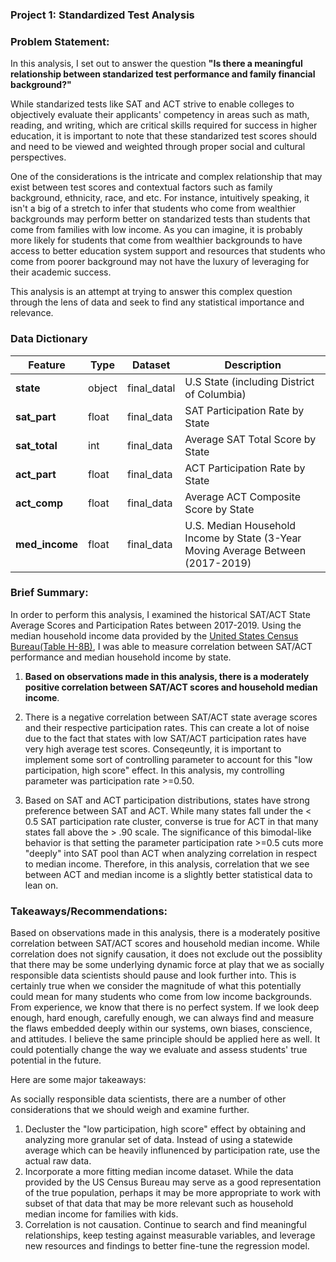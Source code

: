 ### Project 1: Standardized Test Analysis

### Problem Statement:

In this analysis, I set out to answer the question **"Is there a meaningful relationship between standarized test performance and family financial background?"**

While standarized tests like SAT and ACT strive to enable colleges to objectively evaluate their applicants' competency in areas such as math, reading, and writing, which are critical skills required for success in higher education, it is important to note that these standarized test scores should and need to be viewed and weighted through proper social and cultural perspectives. 

One of the considerations is the intricate and complex relationship that may exist between test scores and contextual factors such as family background, ethnicity, race, and etc. For instance, intuitively speaking, it isn't a big of a stretch to infer that students who come from wealthier backgrounds may perform better on standarized tests than students that come from families with low income. As you can imagine, it is probably more likely for students that come from wealthier backgrounds to have access to better education system support and resources that students who come from poorer background may not have the luxury of leveraging for their academic success.

This analysis is an attempt at trying to answer this complex question through the lens of data and seek to find any statistical importance and relevance.

### Data Dictionary

|Feature|Type|Dataset|Description|
|---|---|---|---|
|**state**|object|final_datal|U.S State (including District of Columbia)|
|**sat_part**|float|final_data|SAT Participation Rate by State|
|**sat_total**|int|final_data|Average SAT Total Score by State|
|**act_part**|float|final_data|ACT Participation Rate by State|
|**act_comp**|float|final_data|Average ACT Composite Score by State|
|**med_income**|float|final_data|U.S. Median Household Income by State (3-Year Moving Average Between (2017-2019)|

### Brief Summary:
In order to perform this analysis, I examined the historical SAT/ACT State Average Scores and Participation Rates between 2017-2019. Using the median household income data provided by the [United States Census Bureau(Table H-8B)](https://www.census.gov/data/tables/time-series/demo/income-poverty/historical-income-households.html), I was able to measure correlation between SAT/ACT performance and median household income by state.

1. **Based on observations made in this analysis, there is a moderately positive correlation between SAT/ACT scores and household median income**.

2. There is a negative correlation between SAT/ACT state average scores and their respective participation rates. This can create a lot of noise due to the fact that states with low SAT/ACT participation rates have very high average test scores. Conseqeuntly, it is important to implement some sort of controlling parameter to account for this "low participation, high score" effect. In this analysis, my controlling parameter was participation rate >=0.50.

3. Based on SAT and ACT participation distributions, states have strong preference between SAT and ACT. While many states fall under the < 0.5 SAT participation rate cluster, converse is true for ACT in that many states fall above the > .90 scale. The significance of this bimodal-like behavior is that setting the parameter participation rate >=0.5 cuts more "deeply" into SAT pool than ACT when analyzing correlation in respect to median income. Therefore, in this analysis, correlation that we see between ACT and median income is a slightly better statistical data to lean on.

### Takeaways/Recommendations:
Based on observations made in this analysis, there is a moderately positive correlation between SAT/ACT scores and household median income. While correlation does not signify causation, it does not exclude out the possiblity that there may be some underlying dynamic force at play that we as socially responsible data scientists should pause and look further into. This is certainly true when we consider the magnitude of what this potentially could mean for many students who come from low income backgrounds. From experience, we know that there is no perfect system. If we look deep enough, hard enough, carefully enough, we can always find and measure the flaws embedded deeply within our systems, own biases, conscience, and attitudes. I believe the same principle should be applied here as well. It could potentially change the way we evaluate and assess students' true potential in the future.

Here are some major takeaways:

As socially responsible data scientists, there are a number of other considerations that we should weigh and examine further.

1. Decluster the "low participation, high score" effect by obtaining and analyzing more granular set of data. Instead of using a statewide average which can be heavily influnenced by participation rate, use the actual raw data.
2. Incorporate a more fitting median income dataset. While the data provided by the US Census Bureau may serve as a good representation of the true population, perhaps it may be more appropriate to work with subset of that data that may be more relevant such as household median income for families with kids.
3. Correlation is not causation. Continue to search and find meaningful relationships, keep testing against measurable variables, and leverage new resources and findings to better fine-tune the regression model.